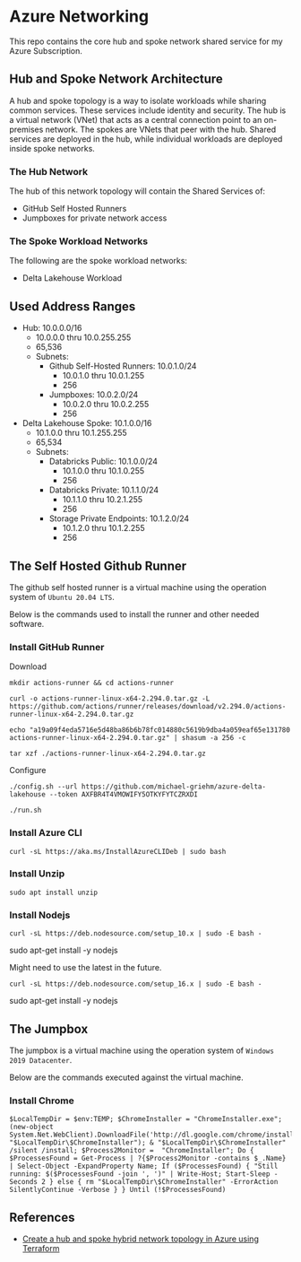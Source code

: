 # Azure Networking

This repo contains the core hub and spoke network shared service for my Azure Subscription.

## Hub and Spoke Network Architecture

A hub and spoke topology is a way to isolate workloads while sharing common services. These services include identity and security. The hub is a virtual network (VNet) that acts as a central connection point to an on-premises network. The spokes are VNets that peer with the hub. Shared services are deployed in the hub, while individual workloads are deployed inside spoke networks.

### The Hub Network

The hub of this network topology will contain the Shared Services of:

- GitHub Self Hosted Runners
- Jumpboxes for private network access

### The Spoke Workload Networks

The following are the spoke workload networks:

- Delta Lakehouse Workload

## Used Address Ranges

- Hub: 10.0.0.0/16
  - 10.0.0.0 thru 10.0.255.255
  - 65,536
  - Subnets:
    - Github Self-Hosted Runners: 10.0.1.0/24
      - 10.0.1.0 thru 10.0.1.255
      - 256
    - Jumpboxes: 10.0.2.0/24
      - 10.0.2.0 thru 10.0.2.255
      - 256
- Delta Lakehouse Spoke: 10.1.0.0/16
  - 10.1.0.0 thru 10.1.255.255
  - 65,534
  - Subnets:
    - Databricks Public: 10.1.0.0/24
      - 10.1.0.0 thru 10.1.0.255
      - 256
    - Databricks Private: 10.1.1.0/24
      - 10.1.1.0 thru 10.2.1.255
      - 256
    - Storage Private Endpoints: 10.1.2.0/24
      - 10.1.2.0 thru 10.1.2.255
      - 256

## The Self Hosted Github Runner

The github self hosted runner is a virtual machine using the operation system of `Ubuntu 20.04 LTS`.

Below is the commands used to install the runner and other needed software.

### Install GitHub Runner

Download

    mkdir actions-runner && cd actions-runner

    curl -o actions-runner-linux-x64-2.294.0.tar.gz -L https://github.com/actions/runner/releases/download/v2.294.0/actions-runner-linux-x64-2.294.0.tar.gz

    echo "a19a09f4eda5716e5d48ba86b6b78fc014880c5619b9dba4a059eaf65e131780  actions-runner-linux-x64-2.294.0.tar.gz" | shasum -a 256 -c

    tar xzf ./actions-runner-linux-x64-2.294.0.tar.gz

Configure

    ./config.sh --url https://github.com/michael-griehm/azure-delta-lakehouse --token AXFBR4T4VMOWIFY5OTKYFYTCZRXDI

    ./run.sh

### Install Azure CLI

    curl -sL https://aka.ms/InstallAzureCLIDeb | sudo bash

### Install Unzip

    sudo apt install unzip

### Install Nodejs

    curl -sL https://deb.nodesource.com/setup_10.x | sudo -E bash -
sudo apt-get install -y nodejs

Might need to use the latest in the future.

    curl -sL https://deb.nodesource.com/setup_16.x | sudo -E bash -
sudo apt-get install -y nodejs

## The Jumpbox

The jumpbox is a virtual machine using the operation system of `Windows 2019 Datacenter`.

Below are the commands executed against the virtual machine.

### Install Chrome

    $LocalTempDir = $env:TEMP; $ChromeInstaller = "ChromeInstaller.exe"; (new-object    System.Net.WebClient).DownloadFile('http://dl.google.com/chrome/install/375.126/chrome_installer.exe', "$LocalTempDir\$ChromeInstaller"); & "$LocalTempDir\$ChromeInstaller" /silent /install; $Process2Monitor =  "ChromeInstaller"; Do { $ProcessesFound = Get-Process | ?{$Process2Monitor -contains $_.Name} | Select-Object -ExpandProperty Name; If ($ProcessesFound) { "Still running: $($ProcessesFound -join ', ')" | Write-Host; Start-Sleep -Seconds 2 } else { rm "$LocalTempDir\$ChromeInstaller" -ErrorAction SilentlyContinue -Verbose } } Until (!$ProcessesFound)

## References

- [Create a hub and spoke hybrid network topology in Azure using Terraform](https://docs.microsoft.com/en-us/azure/developer/terraform/hub-spoke-introduction)
